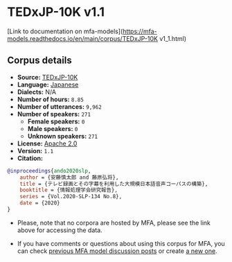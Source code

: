 
# TEDxJP-10K v1.1

[Link to documentation on mfa-models](https://mfa-models.readthedocs.io/en/main/corpus/TEDxJP-10K v1_1.html)

## Corpus details

- **Source:** [TEDxJP-10K](https://github.com/laboroai/TEDxJP-10K)
- **Language:** [Japanese](https://en.wikipedia.org/wiki/Japanese_language)
- **Dialects:** N/A
- **Number of hours:** `8.85`
- **Number of utterances:** `9,962`
- **Number of speakers:** `271`
  - **Female speakers:** `0`
  - **Male speakers:** `0`
  - **Unknown speakers:** `271`
- **License:** [Apache 2.0](https://www.apache.org/licenses/LICENSE-2.0)
- **Version:** `1.1`
- **Citation:**
```bibtex
@inproceedings{ando2020slp,
	author = {安藤慎太郎 and 藤原弘将},
	title = {テレビ録画とその字幕を利用した大規模日本語音声コーパスの構築},
	booktitle = {情報処理学会研究報告},
	series = {Vol.2020-SLP-134 No.8},
	date = {2020}
}
```

- Please, note that no corpora are hosted by MFA, please see the link above for accessing the data.

- If you have comments or questions about using this corpus for MFA, you can check [previous MFA model discussion posts](https://github.com/MontrealCorpusTools/mfa-models/discussions?discussions_q=TEDxJP-10K+v1.1) or create [a new one](https://github.com/MontrealCorpusTools/mfa-models/discussions/new).
